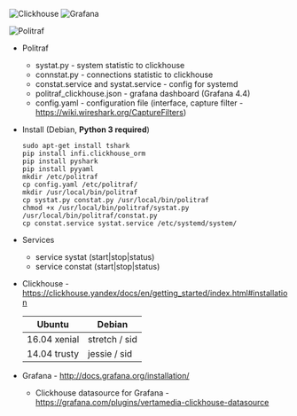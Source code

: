 ![Clickhouse](https://politraf.ru/static/img/ch.svg) ![Grafana](https://politraf.ru/static/img/gr.svg)

![Politraf](https://politraf.ru/static/img/politraf.jpg)

* Politraf
  * systat.py - system statistic to clickhouse
  * connstat.py - connections statistic to clickhouse
  * constat.service and systat.service - config for systemd
  * politraf_clickhouse.json - grafana dashboard (Grafana 4.4)
  * config.yaml - configuration file (interface, capture filter - https://wiki.wireshark.org/CaptureFilters)
* Install (Debian, **Python 3 required**)
  ```
  sudo apt-get install tshark
  pip install infi.clickhouse_orm
  pip install pyshark
  pip install pyyaml
  mkdir /etc/politraf
  cp config.yaml /etc/politraf/
  mkdir /usr/local/bin/politraf
  cp systat.py constat.py /usr/local/bin/politraf
  chmod +x /usr/local/bin/politraf/systat.py /usr/local/bin/politraf/constat.py
  cp constat.service systat.service /etc/systemd/system/
  ```
* Services
  * service systat (start|stop|status)
  * service constat (start|stop|status)

* Clickhouse - https://clickhouse.yandex/docs/en/getting_started/index.html#installation
  
  Ubuntu | Debian
  ------------ | -------------
  16.04  xenial | stretch / sid
  14.04  trusty | jessie  / sid
  
* Grafana - http://docs.grafana.org/installation/
  * Clickhouse datasource for Grafana - https://grafana.com/plugins/vertamedia-clickhouse-datasource
